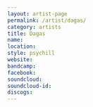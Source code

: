 ```yaml
---
layout: artist-page
permalink: /artist/dagas/
category: artists
title: Dagas
name: 
location: 
style: psychill
website: 
bandcamp: 
facebook: 
soundcloud: 
soundcloud-id: 
discogs: 
---
```

